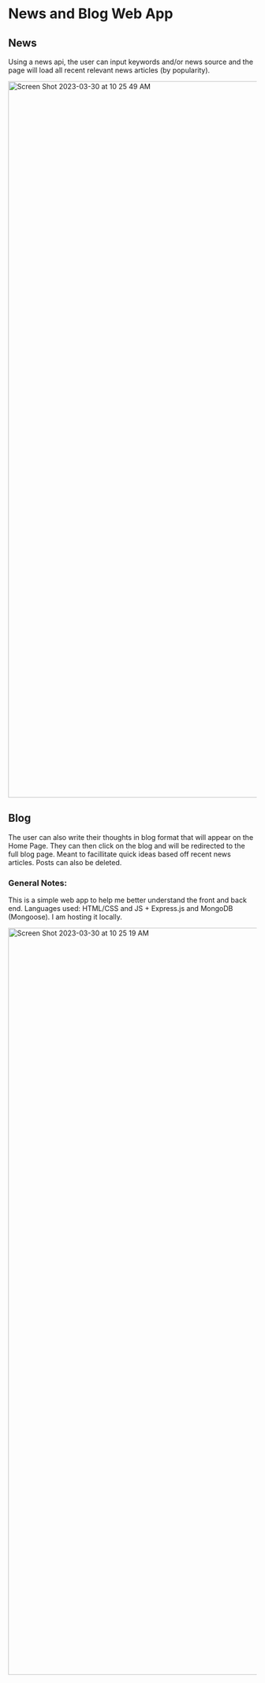# News and Blog Web App

## News
Using a news api, the user can input keywords and/or news source and the page will load all recent relevant news articles (by popularity).

<img width="1452" alt="Screen Shot 2023-03-30 at 10 25 49 AM" src="https://user-images.githubusercontent.com/102923292/228868210-89220a6e-5a12-4cc1-9699-60052b7ffa05.png">

## Blog
The user can also write their thoughts in blog format that will appear on the Home Page. They can then click on the blog and will be redirected to the full blog page. Meant to facillitate quick ideas based off recent news articles. Posts can also be deleted. 

### General Notes:
This is a simple web app to help me better understand the front and back end. 
Languages used:  HTML/CSS and JS + Express.js and MongoDB (Mongoose). I am hosting it locally.

<img width="1514" alt="Screen Shot 2023-03-30 at 10 25 19 AM" src="https://user-images.githubusercontent.com/102923292/228868144-c80aff0e-f2f4-41e7-9fd8-cfadf6c80359.png">
